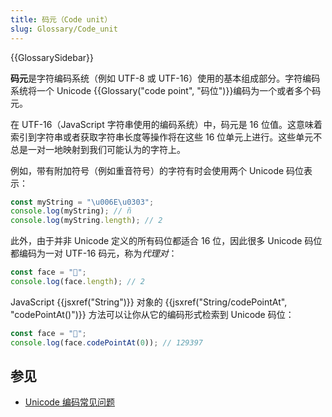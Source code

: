 ```yaml
---
title: 码元（Code unit）
slug: Glossary/Code_unit
---
```


{{GlossarySidebar}}

**码元**是字符编码系统（例如 UTF-8 或 UTF-16）使用的基本组成部分。字符编码系统将一个 Unicode {{Glossary("code point", "码位")}}编码为一个或者多个码元。

在 UTF-16（JavaScript 字符串使用的编码系统）中，码元是 16 位值。这意味着索引到字符串或者获取字符串长度等操作将在这些 16 位单元上进行。这些单元不总是一对一地映射到我们可能认为的字符上。

例如，带有附加符号（例如重音符号）的字符有时会使用两个 Unicode 码位表示：

```js
const myString = "\u006E\u0303";
console.log(myString); // ñ
console.log(myString.length); // 2
```

此外，由于并非 Unicode 定义的所有码位都适合 16 位，因此很多 Unicode 码位都编码为一对 UTF-16 码元，称为*代理对*：

```js
const face = "🥵";
console.log(face.length); // 2
```

JavaScript {{jsxref("String")}} 对象的 {{jsxref("String/codePointAt", "codePointAt()")}} 方法可以让你从它的编码形式检索到 Unicode 码位：

```js
const face = "🥵";
console.log(face.codePointAt(0)); // 129397
```

## 参见

- [Unicode 编码常见问题](https://www.unicode.org/faq/utf_bom.html)
